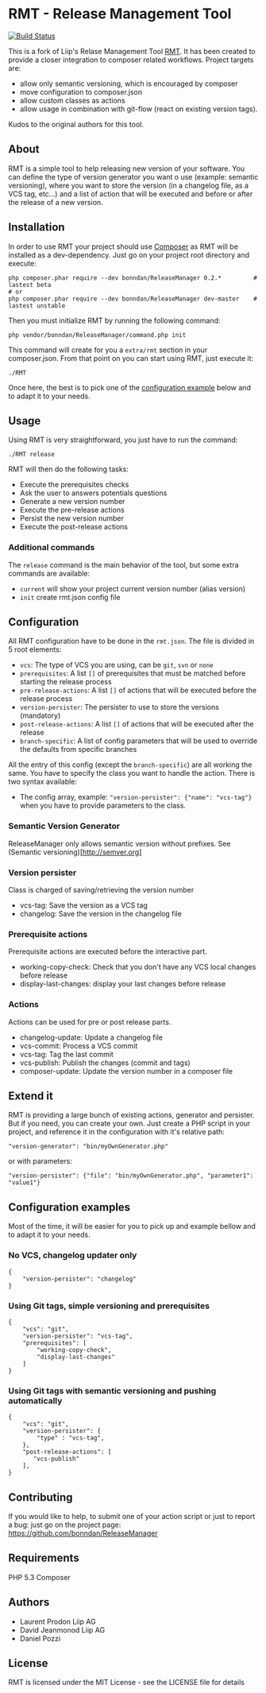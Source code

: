 RMT - Release Management Tool
=============================

[![Build Status](https://secure.travis-ci.org/bonndan/ReleaseManager.png?branch=master)](https://travis-ci.org/bonndan/ReleaseManager)

This is a fork of Liip's Relase Management Tool [RMT](https://github.com/liip/RMT). It has been created to provide
a closer integration to composer related workflows. Project targets are:

* allow only semantic versioning, which is encouraged by composer
* move configuration to composer.json
* allow custom classes as actions
* allow usage in combination with git-flow (react on existing version tags).

Kudos to the original authors for this tool.


About
-----

RMT is a simple tool to help releasing new version of your software. You can define the type of version generator you want o use (example: semantic versioning), where you want to store the version (in a changelog file, as a VCS tag, etc…) and a list of action that will be executed and before or after the release of a new version.


Installation
------------

In order to use RMT your project should use [Composer](http://getcomposer.org/) as RMT will be installed as a dev-dependency. Just go on your project root directory and execute:

    php composer.phar require --dev bonndan/ReleaseManager 0.2.*         # lastest beta
    # or
    php composer.phar require --dev bonndan/ReleaseManager dev-master    # lastest unstable

Then you must initialize RMT by running the following command:

    php vendor/bonndan/ReleaseManager/command.php init

This command will create for you a `extra/rmt` section in your composer.json. 
From that point on you can start using RMT, just execute it:

    ./RMT

Once here, the best is to pick one of the [configuration example](#configuration-examples) 
below and to adapt it to your needs.


Usage
-----
Using RMT is very straightforward, you just have to run the command:

    ./RMT release

RMT will then do the following tasks:

* Execute the prerequisites checks
* Ask the user to answers potentials questions
* Generate a new version number
* Execute the pre-release actions
* Persist the new version number
* Execute the post-release actions

### Additional commands

The `release` command is the main behavior of the tool, but some extra commands are available:

* `current` will show your project current version number (alias version)
* `init` create rmt.json config file

Configuration
-------------

All RMT configuration have to be done in the `rmt.json`. The file is divided in 5 root elements:

* `vcs`: The type of VCS you are using, can be `git`, `svn` or `none`
* `prerequisites`: A list `[]` of prerequisites that must be matched before starting the release process
* `pre-release-actions`: A list `[]` of actions that will be executed before the release process
* `version-persister`: The persister to use to store the versions (mandatory)
* `post-release-actions`: A list `[]` of actions that will be executed after the release
* `branch-specific`: A list of config parameters that will be used to override the defaults from specific branches

All the entry of this config (except the `branch-specific`) are all working the same. You have to specify the class you want to handle the action. There is two syntax available:

* The config array, example:  `"version-persister": {"name": "vcs-tag"}` when you have to provide parameters to the class.

### Semantic Version Generator

ReleaseManager only allows semantic version without prefixes. See (Semantic versioning)[http://semver.org]

### Version persister

Class is charged of saving/retrieving the version number

* vcs-tag: Save the version as a VCS tag
* changelog: Save the version in the changelog file 

### Prerequisite actions

Prerequisite actions are executed before the interactive part.

* working-copy-check: Check that you don't have any VCS local changes before release
* display-last-changes: display your last changes before release

### Actions

Actions can be used for pre or post release parts.

* changelog-update: Update a changelog file
* vcs-commit: Process a VCS commit
* vcs-tag: Tag the last commit
* vcs-publish: Publish the changes (commit and tags)
* composer-update: Update the version number in a composer file

Extend it
---------

RMT is providing a large bunch of existing actions, generator and persister. But if you need, you can create your own. Just create a PHP script in your project, and reference it in the configuration with it's relative path:

    "version-generator": "bin/myOwnGenerator.php"
    
or with parameters:

    "version-persister": {"file": "bin/myOwnGenerator.php", "parameter1": "value1"}


Configuration examples
----------------------
Most of the time, it will be easier for you to pick up and example bellow and to adapt it to your needs.

### No VCS, changelog updater only

```
{
    "version-persister": "changelog"
}
```

### Using Git tags, simple versioning and prerequisites
```
{
    "vcs": "git",
    "version-persister": "vcs-tag",  
    "prerequisites": [
        "working-copy-check",
        "display-last-changes"
    ]
}
```

### Using Git tags with semantic versioning and pushing automatically
```
{
    "vcs": "git",
    "version-persister": {
        "type" : "vcs-tag",
    },
    "post-release-actions": [
       "vcs-publish"
    ],
}
```


Contributing
------------
If you would like to help, to submit one of your action script or just to report a bug:
 just go on the project page: https://github.com/bonndan/ReleaseManager

Requirements
------------

PHP 5.3
Composer

Authors
-------

* Laurent Prodon Liip AG
* David Jeanmonod Liip AG
* Daniel Pozzi

License
-------

RMT is licensed under the MIT License - see the LICENSE file for details

